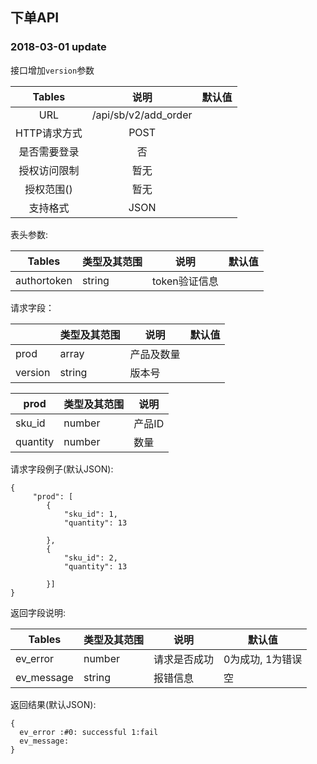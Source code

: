 ## 下单API

### 2018-03-01 update

接口增加`version`参数


|  Tables  |          说明          | 默认值  |
| :------: | :------------------: | :--: |
|   URL    | /api/sb/v2/add_order |      |
| HTTP请求方式 |         POST         |      |
|  是否需要登录  |          否           |      |
|  授权访问限制  |          暂无          |      |
|  授权范围()  |          暂无          |      |
|   支持格式   |         JSON         |      |


表头参数:

| Tables      | 类型及其范围 | 说明        | 默认值  |
| ----------- | ------ | --------- | ---- |
| authortoken | string | token验证信息 |      |


请求字段：

|      | 类型及其范围 | 说明    | 默认值  |
| -------- | ------ | ----- | ---- |
| prod     | array  | 产品及数量 |      |
| version | string  | 版本号 |      |

| prod     | 类型及其范围 | 说明   |
| -------- | ------ | ---- |
| sku_id   | number | 产品ID |
| quantity | number | 数量   |


请求字段例子(默认JSON):
``` 
{
     "prod": [
      	{
      		"sku_id": 1,
      		"quantity": 13
      		
      	},
      	{
      		"sku_id": 2,
      		"quantity": 13
      		
      	}]
}
```


返回字段说明:

| Tables     | 类型及其范围 | 说明     | 默认值        |
| ---------- | ------ | ------ | ---------- |
| ev_error   | number | 请求是否成功 | 0为成功, 1为错误 |
| ev_message | string | 报错信息   | 空          |



返回结果(默认JSON):
```
{
  ev_error :#0: successful 1:fail
  ev_message:
}
```
